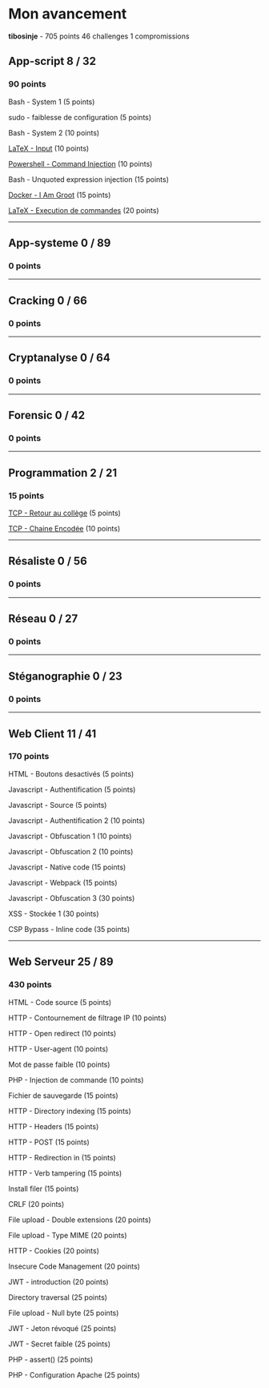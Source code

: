 # Mon avancement

**tibosinje** - 705 points 46 challenges 1 compromissions

## App-script 8 / 32
### 90 points

Bash - System 1 (5 points)

sudo - faiblesse de configuration (5 points)

Bash - System 2 (10 points)

[LaTeX - Input](./AppScript/Latex/Input.md) (10 points)

[Powershell - Command Injection](./AppScript/PowerShell/CommandInjection.md) (10 points)

Bash - Unquoted expression injection (15 points)

[Docker - I Am Groot](./AppScript/Docker/IAmGroot.md) (15 points)

[LaTeX - Execution de commandes](./AppScript/Latex/ExecutionDeCommande.md) (20 points)

---

## App-systeme 0 / 89
### 0 points

---

## Cracking 0 / 66
### 0 points

---

## Cryptanalyse 0 / 64
### 0 points

---

## Forensic 0 / 42
### 0 points

---

## Programmation 2 / 21
### 15 points

[TCP - Retour au collège](./Programmation/TCP/RetourAuCollege/) (5 points)

[TCP - Chaine Encodée](./Programmation/TCP/ChaineEncodee/) (10 points)

---

## Résaliste 0 / 56
### 0 points

---

## Réseau 0 / 27
### 0 points

---

## Stéganographie 0 / 23
### 0 points

---

## Web Client 11 / 41
### 170 points

HTML - Boutons desactivés (5 points)

Javascript - Authentification (5 points)

Javascript - Source (5 points)

Javascript - Authentification 2 (10 points)

Javascript - Obfuscation 1 (10 points)

Javascript - Obfuscation 2 (10 points)

Javascript - Native code (15 points)

Javascript - Webpack (15 points)

Javascript - Obfuscation 3 (30 points)

XSS - Stockée 1 (30 points)

CSP Bypass - Inline code (35 points)

---

## Web Serveur 25 / 89
### 430 points

HTML - Code source (5 points)

HTTP - Contournement de filtrage IP	(10 points)

HTTP - Open redirect (10 points)

HTTP - User-agent (10 points)

Mot de passe faible	(10 points)

PHP - Injection de commande (10 points)

Fichier de sauvegarde (15 points)

HTTP - Directory indexing (15 points)

HTTP - Headers (15 points)

HTTP - POST (15 points)

HTTP - Redirection in (15 points)

HTTP - Verb tampering (15 points)

Install filer (15 points)

CRLF (20 points)

File upload - Double extensions (20 points)

File upload - Type MIME (20 points)

HTTP - Cookies (20 points)

Insecure Code Management (20 points)

JWT - introduction (20 points)

Directory traversal (25 points)

File upload - Null byte (25 points)

JWT - Jeton révoqué (25 points)

JWT - Secret faible (25 points)

PHP - assert() (25 points)

PHP - Configuration Apache (25 points)